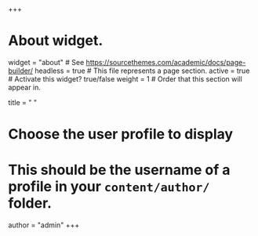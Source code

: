+++
# About widget.
widget = "about"  # See https://sourcethemes.com/academic/docs/page-builder/
headless = true  # This file represents a page section.
active = true  # Activate this widget? true/false
weight = 1  # Order that this section will appear in.

title = " "

# Choose the user profile to display
# This should be the username of a profile in your `content/author/` folder.
author = "admin"
+++

